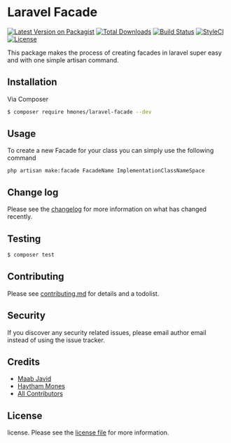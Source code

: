 # Laravel Facade

[![Latest Version on Packagist][ico-version]][link-packagist]
[![Total Downloads][ico-downloads]][link-packagist]
[![Build Status][ico-github]][link-github]
[![StyleCI][ico-styleci]][link-styleci]
[![License][ico-license]][link-packagist]

This package makes the process of creating facades in laravel super easy and with one simple artisan command.

## Installation

Via Composer

``` bash
$ composer require hmones/laravel-facade --dev
```

## Usage

To create a new Facade for your class you can simply use the following command
```
php artisan make:facade FacadeName ImplementationClassNameSpace
 ```

## Change log

Please see the [changelog](changelog.md) for more information on what has changed recently.

## Testing

``` bash
$ composer test
```

## Contributing

Please see [contributing.md](contributing.md) for details and a todolist.

## Security

If you discover any security related issues, please email author email instead of using the issue tracker.

## Credits

- [Maab Javid][link-author2]
- [Haytham Mones][link-author]
- [All Contributors][link-contributors]

## License

license. Please see the [license file](license.md) for more information.

[ico-version]: https://img.shields.io/packagist/v/hmones/laravel-facade.svg
[ico-downloads]: https://img.shields.io/packagist/dt/hmones/laravel-facade.svg
[ico-github]: https://github.com/hmones/laravel-facade/actions/workflows/build.yml/badge.svg
[ico-styleci]: https://github.styleci.io/repos/390311402/shield
[ico-license]: https://img.shields.io/packagist/l/hmones/laravel-facade.svg
[link-packagist]: https://packagist.org/packages/hmones/laravel-facade
[link-github]: https://github.com/hmones/laravel-facade/actions
[link-styleci]: https://github.styleci.io/repos/390311402
[link-author]: https://github.com/hmones
[link-author2]: https://github.com/mabjavaid
[link-contributors]: ../../contributors

